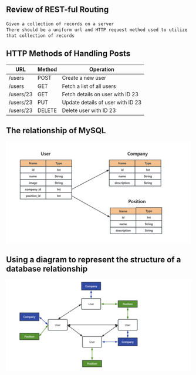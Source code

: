 ## Review of REST-ful Routing

```
Given a collection of records on a server
There should be a uniform url and HTTP request method used to utilize that collection of records
```

## HTTP Methods of Handling Posts

| URL | Method | Operation |
| --- | --- | --- |
| /users | POST | Create a new user |
| /users | GET | Fetch a list of all users |
| /users/23 | GET | Fetch details on user with ID 23 |
| /users/23 | PUT | Update details of user with ID 23 |
| /users/23 | DELETE | Delete user with ID 23 |

## The relationship of MySQL 

<img src="./images/relationship.png">

## Using a diagram to represent the structure of a database relationship

<img src="./images/graphql.png">
